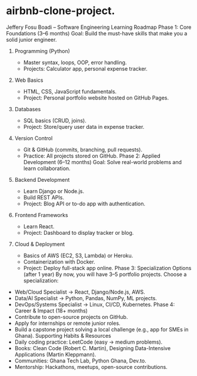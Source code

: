 # airbnb-clone-project.
Jeffery Fosu Boadi – Software Engineering Learning Roadmap
Phase 1: Core Foundations (3–6 months)
Goal: Build the must-have skills that make you a solid junior engineer.

1. Programming (Python)
   - Master syntax, loops, OOP, error handling.
   - Projects: Calculator app, personal expense tracker.

2. Web Basics
   - HTML, CSS, JavaScript fundamentals.
   - Project: Personal portfolio website hosted on GitHub Pages.

3. Databases
   - SQL basics (CRUD, joins).
   - Project: Store/query user data in expense tracker.

4. Version Control
   - Git & GitHub (commits, branching, pull requests).
   - Practice: All projects stored on GitHub.
Phase 2: Applied Development (6–12 months)
Goal: Solve real-world problems and learn collaboration.

1. Backend Development
   - Learn Django or Node.js.
   - Build REST APIs.
   - Project: Blog API or to-do app with authentication.

2. Frontend Frameworks
   - Learn React.
   - Project: Dashboard to display tracker or blog.

3. Cloud & Deployment
   - Basics of AWS (EC2, S3, Lambda) or Heroku.
   - Containerization with Docker.
   - Project: Deploy full-stack app online.
Phase 3: Specialization Options (after 1 year)
By now, you will have 3–5 portfolio projects. Choose a specialization:

- Web/Cloud Specialist → React, Django/Node.js, AWS.
- Data/AI Specialist → Python, Pandas, NumPy, ML projects.
- DevOps/Systems Specialist → Linux, CI/CD, Kubernetes.
Phase 4: Career & Impact (18+ months)
- Contribute to open-source projects on GitHub.
- Apply for internships or remote junior roles.
- Build a capstone project solving a local challenge (e.g., app for SMEs in Ghana).
Supporting Habits & Resources
- Daily coding practice: LeetCode (easy → medium problems).
- Books: Clean Code (Robert C. Martin), Designing Data-Intensive Applications (Martin Kleppmann).
- Communities: Ghana Tech Lab, Python Ghana, Dev.to.
- Mentorship: Hackathons, meetups, open-source contributions.
